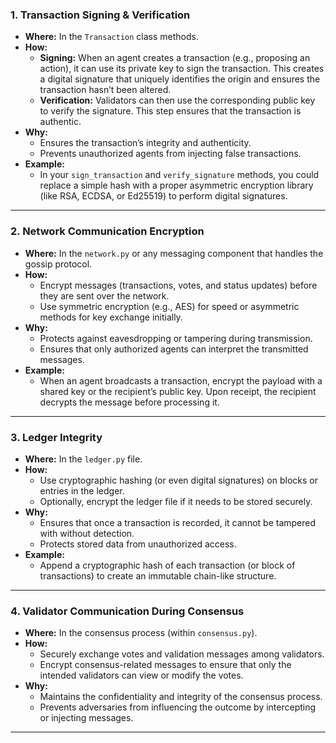 

### **1. Transaction Signing & Verification**
- **Where:** In the `Transaction` class methods.
- **How:**  
  - **Signing:** When an agent creates a transaction (e.g., proposing an action), it can use its private key to sign the transaction. This creates a digital signature that uniquely identifies the origin and ensures the transaction hasn’t been altered.
  - **Verification:** Validators can then use the corresponding public key to verify the signature. This step ensures that the transaction is authentic.
- **Why:**  
  - Ensures the transaction’s integrity and authenticity.
  - Prevents unauthorized agents from injecting false transactions.
- **Example:**  
  - In your `sign_transaction` and `verify_signature` methods, you could replace a simple hash with a proper asymmetric encryption library (like RSA, ECDSA, or Ed25519) to perform digital signatures.

---

### **2. Network Communication Encryption**
- **Where:** In the `network.py` or any messaging component that handles the gossip protocol.
- **How:**  
  - Encrypt messages (transactions, votes, and status updates) before they are sent over the network.
  - Use symmetric encryption (e.g., AES) for speed or asymmetric methods for key exchange initially.
- **Why:**  
  - Protects against eavesdropping or tampering during transmission.
  - Ensures that only authorized agents can interpret the transmitted messages.
- **Example:**  
  - When an agent broadcasts a transaction, encrypt the payload with a shared key or the recipient’s public key. Upon receipt, the recipient decrypts the message before processing it.

---

### **3. Ledger Integrity**
- **Where:** In the `ledger.py` file.
- **How:**  
  - Use cryptographic hashing (or even digital signatures) on blocks or entries in the ledger.
  - Optionally, encrypt the ledger file if it needs to be stored securely.
- **Why:**  
  - Ensures that once a transaction is recorded, it cannot be tampered with without detection.
  - Protects stored data from unauthorized access.
- **Example:**  
  - Append a cryptographic hash of each transaction (or block of transactions) to create an immutable chain-like structure.

---

### **4. Validator Communication During Consensus**
- **Where:** In the consensus process (within `consensus.py`).
- **How:**  
  - Securely exchange votes and validation messages among validators.
  - Encrypt consensus-related messages to ensure that only the intended validators can view or modify the votes.
- **Why:**  
  - Maintains the confidentiality and integrity of the consensus process.
  - Prevents adversaries from influencing the outcome by intercepting or injecting messages.

---


